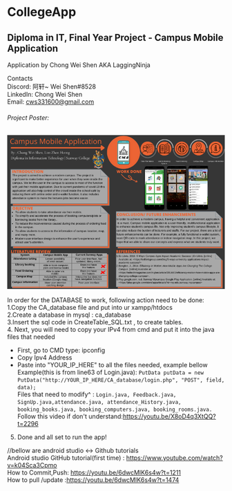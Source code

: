 # CollegeApp
## Diploma in IT, Final Year Project - Campus Mobile Application
Application by Chong Wei Shen AKA LaggingNinja

Contacts \
Discord: 阿轩~ Wei Shen#8528 \
LinkedIn: Chong Wei Shen \
Email: cws331600@gmail.com 

###### Project Poster: 
![](Program_Screenshots/CMAproject_Poster.png)

In order for the DATABASE to work, following action need to be done:\
1.Copy the CA_database file and put into ur xampp/htdocs\
2.Create a database in mysql : ca_database\
3.Insert the sql code in CreateTable_SQL.txt , to create tables.\
4. Next, you will need to copy your IPv4 from cmd and put it into the java files that needed
 - First, go to CMD type: ipconfig
 - Copy Ipv4 Address
 - Paste into "YOUR_IP_HERE" to all the files needed, example bellow\
Example(this is from line63 of Login.java): ```PutData putData = new PutData("http://YOUR_IP_HERE/CA_database/login.php", "POST", field, data);```\
Files that need to modify^ : `Login.java, Feedback.java, SignUp.java,attendance.java, attendance_History.java, booking_books.java, booking_computers.java, booking_rooms.java.`\
Follow this video if don't understand:https://youtu.be/X8oD4q3XtQQ?t=2296 <br/>
5. Done and all set to run the app!



//bellow are android studio <-> Github tutorials <br/>
Android studio GitHub tutorial(first time) : https://www.youtube.com/watch?v=k04Sca3Cpmo <br/>
How to Commit,Push: https://youtu.be/6dwcMlK6s4w?t=1211 <br/>
How to pull /update :https://youtu.be/6dwcMlK6s4w?t=1474
